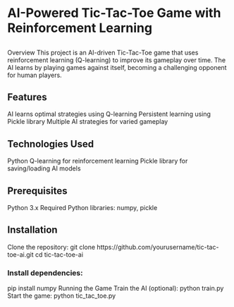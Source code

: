 <h1> AI-Powered Tic-Tac-Toe Game with Reinforcement Learning
</h1>
<h2></h2>Overview </h2>
This project is an AI-driven Tic-Tac-Toe game that uses reinforcement learning (Q-learning) to improve its gameplay over time. The AI learns by playing games against itself, becoming a challenging opponent for human players.

<h2>Features</h2>
AI learns optimal strategies using Q-learning
Persistent learning using Pickle library
Multiple AI strategies for varied gameplay
<h2>Technologies Used</h2>
Python
Q-learning for reinforcement learning
Pickle library for saving/loading AI models
<h2>
Prerequisites
</h2>
  Python 3.x
Required Python libraries: numpy, pickle
 <h2>Installation </h2>
Clone the repository:
git clone https://github.com/yourusername/tic-tac-toe-ai.git
cd tic-tac-toe-ai
<h3>Install dependencies: </h3>
pip install numpy
Running the Game
Train the AI (optional):
python train.py
Start the game:
python tic_tac_toe.py
